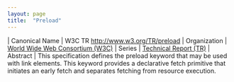 ```yaml
---
layout: page
title:  "Preload"
---
```


| Canonical Name | W3C TR http://www.w3.org/TR/preload
| Organization | [World Wide Web Consortium (W3C)](..)
| Series | [Technical Report (TR)](..)
| Abstract | This specification defines the preload keyword that may be used with link elements. This keyword provides a declarative fetch primitive that initiates an early fetch and separates fetching from resource execution.